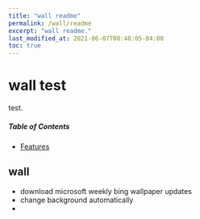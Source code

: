 ```yaml
---
title: "wall readme"
permalink: /wall/readme
excerpt: "wall readme."
last_modified_at: 2021-06-07T08:48:05-04:00
toc: true
---
```


<h1>wall test</h1>

test.<br/>

<h5>Table of Contents</h5>

- [Features](#features)

## wall

* download microsoft weekly bing wallpaper updates
* change background automatically
*  
